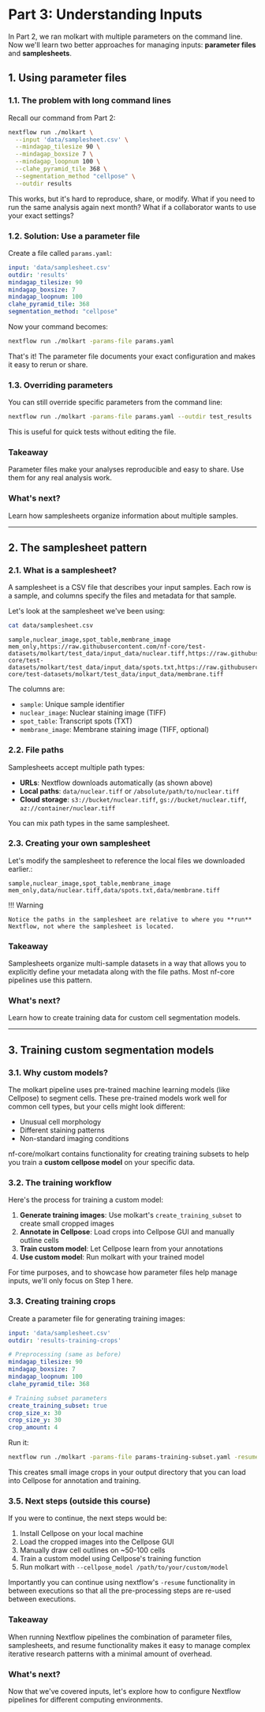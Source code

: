 # Part 3: Understanding Inputs

In Part 2, we ran molkart with multiple parameters on the command line.
Now we'll learn two better approaches for managing inputs: **parameter files** and **samplesheets**.

## 1. Using parameter files

### 1.1. The problem with long command lines

Recall our command from Part 2:

```bash
nextflow run ./molkart \
  --input 'data/samplesheet.csv' \
  --mindagap_tilesize 90 \
  --mindagap_boxsize 7 \
  --mindagap_loopnum 100 \
  --clahe_pyramid_tile 368 \
  --segmentation_method "cellpose" \
  --outdir results
```

This works, but it's hard to reproduce, share, or modify.
What if you need to run the same analysis again next month?
What if a collaborator wants to use your exact settings?

### 1.2. Solution: Use a parameter file

Create a file called `params.yaml`:

```yaml title="params.yaml"
input: 'data/samplesheet.csv'
outdir: 'results'
mindagap_tilesize: 90
mindagap_boxsize: 7
mindagap_loopnum: 100
clahe_pyramid_tile: 368
segmentation_method: "cellpose"
```

Now your command becomes:

```bash
nextflow run ./molkart -params-file params.yaml
```

That's it! The parameter file documents your exact configuration and makes it easy to rerun or share.

### 1.3. Overriding parameters

You can still override specific parameters from the command line:

```bash
nextflow run ./molkart -params-file params.yaml --outdir test_results
```

This is useful for quick tests without editing the file.


### Takeaway

Parameter files make your analyses reproducible and easy to share.
Use them for any real analysis work.

### What's next?

Learn how samplesheets organize information about multiple samples.

---

## 2. The samplesheet pattern

### 2.1. What is a samplesheet?

A samplesheet is a CSV file that describes your input samples.
Each row is a sample, and columns specify the files and metadata for that sample.

Let's look at the samplesheet we've been using:

```bash
cat data/samplesheet.csv
```

```csv title="samplesheet.csv"
sample,nuclear_image,spot_table,membrane_image
mem_only,https://raw.githubusercontent.com/nf-core/test-datasets/molkart/test_data/input_data/nuclear.tiff,https://raw.githubusercontent.com/nf-core/test-datasets/molkart/test_data/input_data/spots.txt,https://raw.githubusercontent.com/nf-core/test-datasets/molkart/test_data/input_data/membrane.tiff
```

The columns are:

- `sample`: Unique sample identifier
- `nuclear_image`: Nuclear staining image (TIFF)
- `spot_table`: Transcript spots (TXT)
- `membrane_image`: Membrane staining image (TIFF, optional)

### 2.2. File paths

Samplesheets accept multiple path types:

- **URLs**: Nextflow downloads automatically (as shown above)
- **Local paths**: `data/nuclear.tiff` or `/absolute/path/to/nuclear.tiff`
- **Cloud storage**: `s3://bucket/nuclear.tiff`, `gs://bucket/nuclear.tiff`, `az://container/nuclear.tiff`

You can mix path types in the same samplesheet.

### 2.3. Creating your own samplesheet

Let's modify the samplesheet to reference the local files we downloaded earlier.:

```csv title="samplesheet.csv"
sample,nuclear_image,spot_table,membrane_image
mem_only,data/nuclear.tiff,data/spots.txt,data/membrane.tiff
```

!!! Warning

    Notice the paths in the samplesheet are relative to where you **run** Nextflow, not where the samplesheet is located.

### Takeaway

Samplesheets organize multi-sample datasets in a way that allows you to explicitly define your metadata along with the file paths.
Most nf-core pipelines use this pattern.

### What's next?

Learn how to create training data for custom cell segmentation models.

---

## 3. Training custom segmentation models

### 3.1. Why custom models?

The molkart pipeline uses pre-trained machine learning models (like Cellpose) to segment cells.
These pre-trained models work well for common cell types, but your cells might look different:

- Unusual cell morphology
- Different staining patterns
- Non-standard imaging conditions

nf-core/molkart contains functionality for creating training subsets to help you train a **custom cellpose model** on your specific data.

### 3.2. The training workflow

Here's the process for training a custom model:

1. **Generate training images**: Use molkart's `create_training_subset` to create small cropped images
2. **Annotate in Cellpose**: Load crops into Cellpose GUI and manually outline cells
3. **Train custom model**: Let Cellpose learn from your annotations
4. **Use custom model**: Run molkart with your trained model

For time purposes, and to showcase how parameter files help manage inputs, we'll only focus on Step 1 here.

### 3.3. Creating training crops

Create a parameter file for generating training images:

```yaml title="params-training-subset.yaml"
input: 'data/samplesheet.csv'
outdir: 'results-training-crops'

# Preprocessing (same as before)
mindagap_tilesize: 90
mindagap_boxsize: 7
mindagap_loopnum: 100
clahe_pyramid_tile: 368

# Training subset parameters
create_training_subset: true
crop_size_x: 30
crop_size_y: 30
crop_amount: 4
```

Run it:

```bash
nextflow run ./molkart -params-file params-training-subset.yaml -resume
```

This creates small image crops in your output directory that you can load into Cellpose for annotation and training.

### 3.5. Next steps (outside this course)

If you were to continue, the next steps would be:

1. Install Cellpose on your local machine
2. Load the cropped images into the Cellpose GUI
3. Manually draw cell outlines on ~50-100 cells
4. Train a custom model using Cellpose's training function
5. Run molkart with `--cellpose_model /path/to/your/custom/model`

Importantly you can continue using nextflow's `-resume` functionality in between executions so that all the pre-processing steps are re-used between executions.

### Takeaway

When running Nextflow pipelines the combination of parameter files, samplesheets, and resume functionality makes it easy to manage complex iterative research patterns with a minimal amount of overhead.

### What's next?

Now that we've covered inputs, let's explore how to configure Nextflow pipelines for different computing environments.
